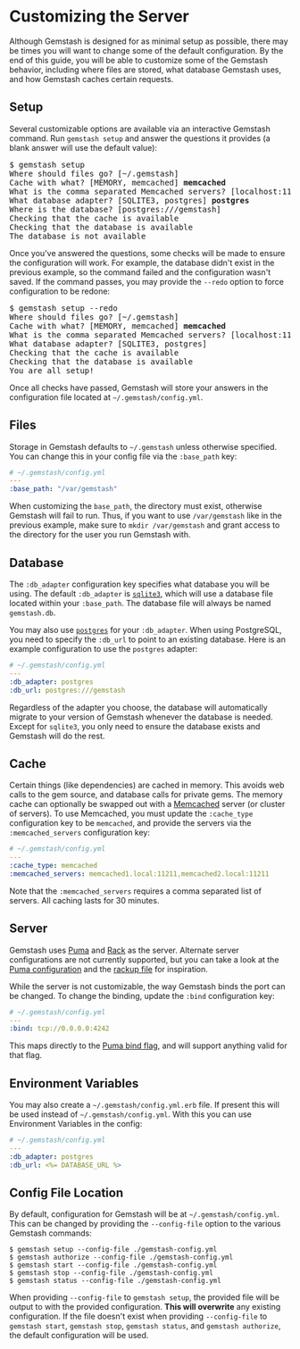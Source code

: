 # Customizing the Server

Although Gemstash is designed for as minimal setup as possible, there may be
times you will want to change some of the default configuration. By the end of
this guide, you will be able to customize some of the Gemstash behavior,
including where files are stored, what database Gemstash uses, and how Gemstash
caches certain requests.

## Setup

Several customizable options are available via an interactive Gemstash command.
Run `gemstash setup` and answer the questions it provides (a blank answer will
use the default value):
<pre>
$ gemstash setup
Where should files go? [~/.gemstash]
Cache with what? [MEMORY, memcached] <strong>memcached</strong>
What is the comma separated Memcached servers? [localhost:11211]
What database adapter? [SQLITE3, postgres] <strong>postgres</strong>
Where is the database? [postgres:///gemstash]
Checking that the cache is available
Checking that the database is available
The database is not available
</pre>

Once you've answered the questions, some checks will be made to ensure the
configuration will work. For example, the database didn't exist in the previous
example, so the command failed and the configuration wasn't saved. If the
command passes, you may provide the `--redo` option to force configuration to be
redone:
<pre>
$ gemstash setup --redo
Where should files go? [~/.gemstash]
Cache with what? [MEMORY, memcached] <strong>memcached</strong>
What is the comma separated Memcached servers? [localhost:11211]
What database adapter? [SQLITE3, postgres]
Checking that the cache is available
Checking that the database is available
You are all setup!
</pre>

Once all checks have passed, Gemstash will store your answers in the
configuration file located at `~/.gemstash/config.yml`.

## Files

Storage in Gemstash defaults to `~/.gemstash` unless otherwise specified. You
can change this in your config file via the `:base_path` key:
```yaml
# ~/.gemstash/config.yml
---
:base_path: "/var/gemstash"
```

When customizing the `base_path`, the directory must exist, otherwise Gemstash
will fail to run. Thus, if you want to use `/var/gemstash` like in the previous
example, make sure to `mkdir /var/gemstash` and grant access to the directory
for the user you run Gemstash with.

## Database

The `:db_adapter` configuration key specifies what database you will be using.
The default `:db_adapter` is [`sqlite3`](https://www.sqlite.org/), which will
use a database file located within your `:base_path`. The database file will
always be named `gemstash.db`.

You may also use [`postgres`](http://www.postgresql.org/) for your
`:db_adapter`. When using PostgreSQL, you need to specify the `:db_url` to point
to an existing database. Here is an example configuration to use the `postgres`
adapter:
```yaml
# ~/.gemstash/config.yml
---
:db_adapter: postgres
:db_url: postgres:///gemstash
```

Regardless of the adapter you choose, the database will automatically migrate to
your version of Gemstash whenever the database is needed. Except for `sqlite3`,
you only need to ensure the database exists and Gemstash will do the rest.

## Cache

Certain things (like dependencies) are cached in memory. This avoids web calls
to the gem source, and database calls for private gems. The memory cache can
optionally be swapped out with a [Memcached](http://memcached.org/) server (or
cluster of servers). To use Memcached, you must update the `:cache_type`
configuration key to be `memcached`, and provide the servers via the
`:memcached_servers` configuration key:
```yaml
# ~/.gemstash/config.yml
---
:cache_type: memcached
:memcached_servers: memcached1.local:11211,memcached2.local:11211
```

Note that the `:memcached_servers` requires a comma separated list of servers.
All caching lasts for 30 minutes.

## Server

Gemstash uses [Puma](http://puma.io/) and [Rack](http://rack.github.io/) as the
server. Alternate server configurations are not currently supported, but you can
take a look at the [Puma configuration](../lib/gemstash/puma.rb) and the [rackup
file](../lib/gemstash/config.ru) for inspiration.

While the server is not customizable, the way Gemstash binds the port can be
changed. To change the binding, update the `:bind` configuration key:
```yaml
# ~/.gemstash/config.yml
---
:bind: tcp://0.0.0.0:4242
```

This maps directly to the [Puma bind
flag](https://github.com/puma/puma#binding-tcp--sockets), and will support
anything valid for that flag.

## Environment Variables

You may also create a `~/.gemstash/config.yml.erb` file. If present this will be used instead of `~/.gemstash/config.yml`.
With this you can use Environment Variables in the config:

```yaml
# ~/.gemstash/config.yml
---
:db_adapter: postgres
:db_url: <%= DATABASE_URL %>
```

## Config File Location

By default, configuration for Gemstash will be at `~/.gemstash/config.yml`. This
can be changed by providing the `--config-file` option to the various Gemstash
commands:
```
$ gemstash setup --config-file ./gemstash-config.yml
$ gemstash authorize --config-file ./gemstash-config.yml
$ gemstash start --config-file ./gemstash-config.yml
$ gemstash stop --config-file ./gemstash-config.yml
$ gemstash status --config-file ./gemstash-config.yml
```

When providing `--config-file` to `gemstash setup`, the provided file will be
output to with the provided configuration. **This will overwrite** any existing
configuration. If the file doesn't exist when providing `--config-file` to
`gemstash start`, `gemstash stop`, `gemstash status`, and `gemstash authorize`,
the default configuration will be used.
